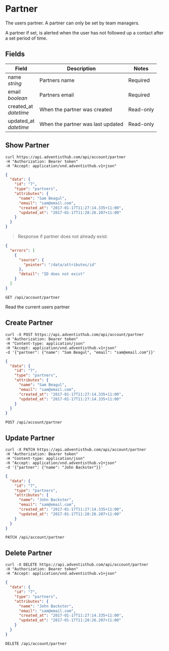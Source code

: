 # Partner

The users partner. A partner can only be set by team managers.

A partner if set, is alerted when the user has not followed up a contact after a set period of time.

## Fields

Field | Description | Notes
----- | ----------- | -----
name<br> *string* | Partners name | Required
email<br> *boolean* | Partners email | Required
created_at<br> *datetime* | When the partner was created | Read-only
updated_at<br> *datetime* | When the partner was last updated | Read-only

## Show Partner

```shell
curl https://api.adventisthub.com/api/account/partner
-H "Authorization: Bearer token"
-H "Accept: application/vnd.adventisthub.v1+json"
```
```json
{
  "data": {
    "id": "7",
    "type": "partners",
    "attributes": {
      "name": "Sam Beagul",
      "email": "sam@email.com",
      "created_at": "2017-01-17T11:27:14.335+11:00",
      "updated_at": "2017-01-17T11:28:26.207+11:00"
    }
  }
}
```

> Response if partner does not already exist:

```json
{
  "errors": [
    {
      "source": {
        "pointer": "/data/attributes/id"
      },
      "detail": "ID does not exist"
    }
  ]
}
```

`GET /api/account/partner`

Read the current users partner

## Create Partner
```shell
curl -X POST https://api.adventisthub.com/api/account/partner
-H "Authorization: Bearer token"
-H "Content-type: application/json"
-H "Accept: application/vnd.adventisthub.v1+json"
-d '{"partner": {"name": "Sam Beagul", "email": "sam@email.com"}}'
```
```json
{
  "data": {
    "id": "7",
    "type": "partners",
    "attributes": {
      "name": "Sam Beagul",
      "email": "sam@email.com",
      "created_at": "2017-01-17T11:27:14.335+11:00",
      "updated_at": "2017-01-17T11:27:14.335+11:00"
    }
  }
}
```

`POST /api/account/partner`

## Update Partner

```shell
curl -X PATCH https://api.adventisthub.com/api/account/partner
-H "Authorization: Bearer token"
-H "Content-type: application/json"
-H "Accept: application/vnd.adventisthub.v1+json"
-d '{"partner": {"name": "John Backster"}}'
```
```json
{
  "data": {
    "id": "7",
    "type": "partners",
    "attributes": {
      "name": "John Backster",
      "email": "sam@email.com",
      "created_at": "2017-01-17T11:27:14.335+11:00",
      "updated_at": "2017-01-17T11:28:26.207+11:00"
    }
  }
}
```

`PATCH /api/account/partner`

## Delete Partner
```shell
curl -X DELETE https://api.adventisthub.com/api/account/partner
-H "Authorization: Bearer token"
-H "Accept: application/vnd.adventisthub.v1+json"
```
```json
{
  "data": {
    "id": "7",
    "type": "partners",
    "attributes": {
      "name": "John Backster",
      "email": "sam@email.com",
      "created_at": "2017-01-17T11:27:14.335+11:00",
      "updated_at": "2017-01-17T11:28:26.207+11:00"
    }
  }
}
```

`DELETE /api/account/partner`